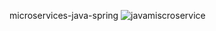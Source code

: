 microservices-java-spring
![javamiscroservice](https://user-images.githubusercontent.com/9244911/156859430-e4db9770-2b48-406b-ac8b-3f86c48f03ad.png)
